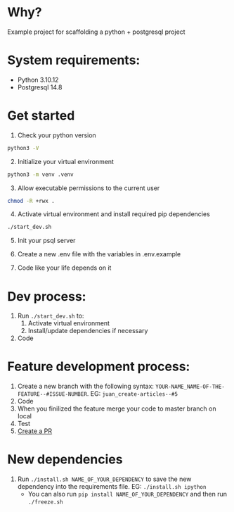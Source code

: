 # Why?
Example project for scaffolding a python + postgresql project

# System requirements:

- Python 3.10.12
- Postgresql 14.8

# Get started

1. Check your python version
`````bash
python3 -V
`````

2. Initialize your virtual environment
`````bash
python3 -m venv .venv
`````

3. Allow executable permissions to the current user
````bash
chmod -R +rwx .
````

4. Activate virtual environment and install required pip dependencies
`````bash
./start_dev.sh
`````

5. Init your psql server
   
6. Create a new .env file with the variables in .env.example
   
7. Code like your life depends on it

# Dev process: 
1. Run `./start_dev.sh` to:
   1. Activate virtual environment
   2. Install/update dependencies if necessary
2. Code


# Feature development process: 
1. Create a new branch with the following syntax: `YOUR-NAME_NAME-OF-THE-FEATURE--#ISSUE-NUMBER`. EG: `juan_create-articles--#5`
2. Code
3. When you finilized the feature merge your code to master branch on local
4. Test
5. [Create a PR](https://github.com/KOD-MBEP-1/team_2_cms/pulls)


# New dependencies
1. Run `./install.sh NAME_OF_YOUR_DEPENDENCY` to save the new dependency into the requirements file. EG: `./install.sh ipython`
   - You can also run `pip install NAME_OF_YOUR_DEPENDENCY` and then run `./freeze.sh`